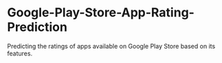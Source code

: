 # Google-Play-Store-App-Rating-Prediction
Predicting the ratings of apps available on Google Play Store based on its features.
